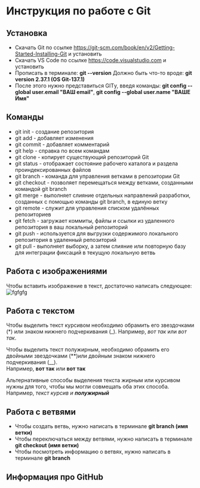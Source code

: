 # Инструкция по работе с Git

## Установка

* Скачать Git по ссылке https://git-scm.com/book/en/v2/Getting-Started-Installing-Git и установить
* Скачать VS Code по ссылке https://code.visualstudio.com и установить
* Прописать в терминале:
__git --version__
Должно быть что-то вроде:
__git version 2.37.1 (OS Git-137.1)__
* После этого нужно представиться GITу, введя команды:
__git config --global user.email "ВАШ email"__, 
__git config --global user.name "ВАШЕ Имя"__

## Команды

* git init - создание репозитория
* git add - добавляет изменения
* git commit - добавляет комментарий
* git help - справка по всем командам
* git clone - копирует существующий репозиторий Git
* git status - отображает состояние рабочего каталога и раздела проиндексированных файлов
* git branch - команда для управления ветками в репозитории Git
* git checkout - позволяет перемещаться между ветками, созданными командой git branch
* git merge - выполняет слияние отдельных направлений разработки, созданных с помощью команды git branch, в единую ветку
* git remote - служит для управления списком удалённых репозиториев
* git fetch - загружает коммиты, файлы и ссылки из удаленного репозитория в ваш локальный репозиторий
* git push - используется для выгрузки содержимого локального репозитория в удаленный репозиторий
* git pull - выполняет выборку, а затем слияние или повторную базу для интеграции фиксаций в текущую локальную ветвь 

## Работа с изображениями
Чтобы вставить изображение в текст, достаточно написать следующее:
![fgfgfg](pig.jpg) 
## Работа с текстом 

Чтобы выделить текст курсивом необходимо обрамить его звездочками (*) или знаком нижнего подчеркивания (_). Например, *вот так* или _вот так_.

Чтобы выделить текст полужирным, необходимо обрамить его двойными звездочками (**)или двойным знаком нижнего подчеркивания (__).   
Например, **вот так** или __вот так__

Альтернативные способы выделения текста жирным или курсивом нужны для того, чтобы мы могли совмещать оба этих способа. Например, _текст курсив и **полужирный**_  

## Работа с ветвями

* Чтобы создать ветвь, нужно написать в терминале __git branch (имя ветки)__
* Чтобы переключаться между ветвями, нужно написать в терминале __git checkout (имя ветки)__
* Чтобы посмотреть информацию о ветвях, нужно написать в терминале __git branch__

## Информация про GitHub



